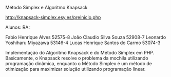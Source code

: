 Método Simplex e Algoritmo Knapsack

http://knapsack-simplex.esy.es/preinicio.php

Alunos:			                            	RA:

Fabio Henrique Alves                  	52575-8
João Claudio Silva Souza                52908-7
Leonardo Yoshiharu Miyazawa     	      53146-4
Lucas Henrique Santos do Carmo 	        53074-3

Implementação do Algoritmo Knapsack e do Método Simplex em PHP. Basicamente, o Knapsack resolve o problema da mochila utilizando programação dinâmica, enquanto o Método Simplex é um método de otimização para maximizar solução utilizando programação linear.
